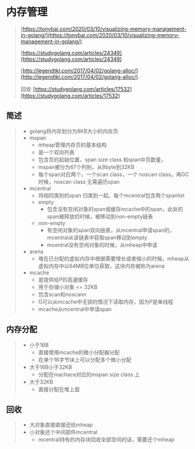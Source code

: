 # 内存管理

> [https://tonybai.com/2020/03/10/visualizing-memory-management-in-golang/](https://tonybai.com/2020/03/10/visualizing-memory-management-in-golang/)
>
> [https://studygolang.com/articles/24349](https://studygolang.com/articles/24349)
>
> [http://legendtkl.com/2017/04/02/golang-alloc/](http://legendtkl.com/2017/04/02/golang-alloc/)
>
> 回收 [https://studygolang.com/articles/17532](https://studygolang.com/articles/17532)

## 简述

> * golang将内存划分为8KB大小的内存页
> * mspan
>   * mheap管理内存页的基本结构
>   * 是一个双向列表
>   * 包含页的起始位置，span size class 和span中页数量，
>   * mspan被分为67个列别，从8byte到32KB
>   * 每个span对应两个，一个scan class，一个 noscan class。再GC时候，noscan class 无需遍历span
> * mcentral
>   * 将相同类别的span 归类到一起。每个mcentral包含两个spanlist
>   * empty
>     * 包含没有空闲对象的span或缓存mcache中的span，此处的span被释放的时候，被移动到non-empty链表
>   * non-empty
>     * 有空闲对象的span双向链表，从mcentral申请span的，mcentral从该链表中获取span移动到empty
>     * mcentral没有空闲对象的时候，从mheap中申请
> * arena
>   * 堆在已分配的虚拟内存中根据需要增长或者缩小的时候。mheap从虚拟内存中以64MB位单位获取，这块内存被称为arena
> * mcache
>   * 是提供给P的高速缓存
>   * 用于存储小对象 &lt;= 32KB 
>   * 包含scan和noscann
>   * G可以从mcache中无锁的情况下读取内存，因为P是单线程
>   * mcache从mcentral中申请span

## 内存分配

> * 小于16B
>   * 直接使用mcache的微小分配器分配
>   * 在单个16字节块上可以分配多个微小分配
> * 大于16B小于32KB
>   * 分配在machace对应的mspan size class 上
> * 大于32KB
>   * 直接分配在堆上面

## 回收

> * 大对象直接直接还给mheap
> * 小对象还个中间部件mcentral
>   * mcentral持有的内存块回收全部空间的话，需要还个mheap




